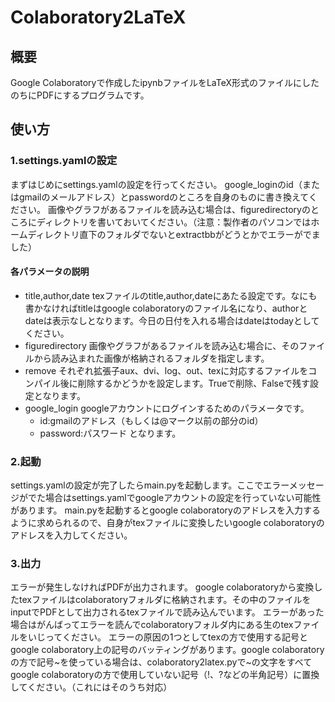 # Colaboratory2LaTeX
## 概要
Google Colaboratoryで作成したipynbファイルをLaTeX形式のファイルにしたのちにPDFにするプログラムです。
## 使い方
### 1.settings.yamlの設定
まずはじめにsettings.yamlの設定を行ってください。
google_loginのid（またはgmailのメールアドレス）とpasswordのところを自身のものに書き換えてください。
画像やグラフがあるファイルを読み込む場合は、figuredirectoryのところにディレクトリを書いておいてください。（注意：製作者のパソコンではホームディレクトリ直下のフォルダでないとextractbbがどうとかでエラーがでました）
#### 各パラメータの説明
- title,author,date
texファイルのtitle,author,dateにあたる設定です。なにも書かなければtitleはgoogle colaboratoryのファイル名になり、authorとdateは表示なしとなります。今日の日付を入れる場合はdateはtodayとしてください。
- figuredirectory
画像やグラフがあるファイルを読み込む場合に、そのファイルから読み込まれた画像が格納されるフォルダを指定します。
- remove
それぞれ拡張子aux、dvi、log、out、texに対応するファイルをコンパイル後に削除するかどうかを設定します。Trueで削除、Falseで残す設定となります。
- google_login
googleアカウントにログインするためのパラメータです。
    - id:gmailのアドレス（もしくは@マーク以前の部分のid）
    - password:パスワード
となります。
### 2.起動
settings.yamlの設定が完了したらmain.pyを起動します。ここでエラーメッセージがでた場合はsettings.yamlでgoogleアカウントの設定を行っていない可能性があります。
main.pyを起動するとgoogle colaboratoryのアドレスを入力するように求められるので、自身がtexファイルに変換したいgoogle colaboratoryのアドレスを入力してください。
### 3.出力
エラーが発生しなければPDFが出力されます。
google colaboratoryから変換したtexファイルはcolaboratoryフォルダに格納されます。その中のファイルをinputでPDFとして出力されるtexファイルで読み込んでいます。
エラーがあった場合はがんばってエラーを読んでcolaboratoryフォルダ内にある生のtexファイルをいじってください。
エラーの原因の1つとしてtexの方で使用する記号とgoogle colaboratory上の記号のバッティングがあります。google colaboratoryの方で記号~を使っている場合は、colaboratory2latex.pyで~の文字をすべてgoogle colaboratoryの方で使用していない記号（!、?などの半角記号）に置換してください。（これにはそのうち対応）